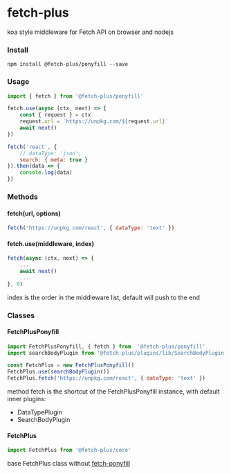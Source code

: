 # fetch-plus

koa style middleware for Fetch API on browser and nodejs

### Install

```
npm install @fetch-plus/ponyfill --save
```

### Usage

```js
import { fetch } from '@fetch-plus/ponyfill'

fetch.use(async (ctx, next) => {
	const { request } = ctx
	request.url = `https://unpkg.com/${request.url}`
	await next()
})

fetch('react', { 
	// dataType: 'json',
	search: { meta: true }
}).then(data => {
	console.log(data)
})

```

### Methods

#### fetch(url, options)
```js
fetch('https://unpkg.com/react', { dataType: 'text' })
```

#### fetch.use(middleware, index)
```js
fetch(async (ctx, next) => {
	...
	await next()
	...
}, 0)
```
index is the order in the middleware list, default will push to the end

### Classes

#### FetchPlusPonyfill
```js
import FetchPlusPonyfill, { fetch } from  '@fetch-plus/ponyfill'
import searchBodyPlugin from '@fetch-plus/plugins/lib/SearchBodyPlugin'

const FetchPlus = new FetchPlusPonyfill()
FetchPlus.use(searchBodyPlugin())
FetchPlus.fetch('https://unpkg.com/react', { dataType: 'text' })
```
method fetch is the shortcut of the FetchPlusPonyfill instance, with default inner plugins:
- DataTypePlugin
- SearchBodyPlugin

#### FetchPlus
```js
import FetchPlus from '@fetch-plus/core'
```
base FetchPlus class without [fetch-ponyfill](https://github.com/qubyte/fetch-ponyfill)


